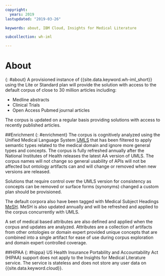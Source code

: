 ```yaml
---
copyright:
  years: 2019
lastupdated: "2019-03-26"

keywords: about, IBM Cloud, Insights for Medical Literature

subcollection: wh-iml

---
```


# About
{: #about}
A provisioned instance of {{site.data.keyword.wh-iml_short}} using the Lite or Standard plan will provide the solution with access to the default corpus of close to 30 million articles including:
- Medline abstracts
- Clinical Trials
- Open Access Pubmed journal articles

The corpus is updated on a regular basis providing solutions with access to recently published articles.

##Enrichment
{: #enrichment}
The corpus is cognitively analyzed using the Unified Medical Language System [UMLS](https://www.nlm.nih.gov/research/umls/) that has been filtered to apply semantic types related to the medical domain and ignore more general types and concepts.  The corpus is fully refreshed annually after the National Institutes of Health releases the latest AA version of UMLS.  The corpus names will not change so general usability of APIs will not be affected but ontology artifacts can and will change or removed when new versions are released.

Solutions that require control over the UMLS version for consistency as concepts can be removed or surface forms (synonyms) changed a custom plan should be provisioned.

The default corpora also have been tagged with Medical Subject Headings [MeSH](https://www.nlm.nih.gov/mesh/meshhome.html).  MeSH is also updated annually and will be refreshed and applied to the corpus concurrently with UMLS.

A set of medical based attributes are also defined and applied when the corpus and updates are analyzed.  Attributes are a collection of artifacts from other ontologies or domain expert provided unique concepts that are combined into a single artifact for ease of use during corpus exploration and domain expert controlled coverage.

##HIPAA
{: #hippa}
US Health Insurance Portability and Accountability Act (HIPAA) support does not apply to the Insights for Medical Literature service.  The service is stateless and does not store any user data on {{site.data.keyword.cloud}}.